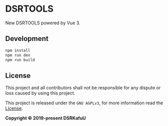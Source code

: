 # DSRTOOLS

New DSRTOOLS powered by Vue 3.

## Development

```bash
npm install
npm run dev
npm run build
```

## License

This project and all contributors shall not be responsible for any dispute or loss caused by using this project.

This project is released under the `GNU AGPLv3`, for more information read the [License](https://github.com/dsrkafuu/dsr-tools/blob/master/LICENSE).

**Copyright © 2019-present DSRKafuU**
